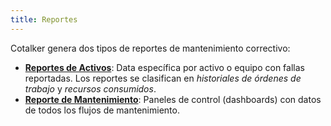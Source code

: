 ```yaml
---
title: Reportes
---
```


Cotalker genera dos tipos de reportes de mantenimiento correctivo:
- [**Reportes de Activos**](/docs/products/corrective_maintenance/reports/asset_report): Data específica por activo o equipo con fallas reportadas. Los reportes se clasifican en _historiales de órdenes de trabajo_ y _recursos consumidos_.
- [**Reporte de Mantenimiento**](/docs/products/corrective_maintenance/reports/maintenance_report): Paneles de control (dashboards) con datos de todos los flujos de mantenimiento.

